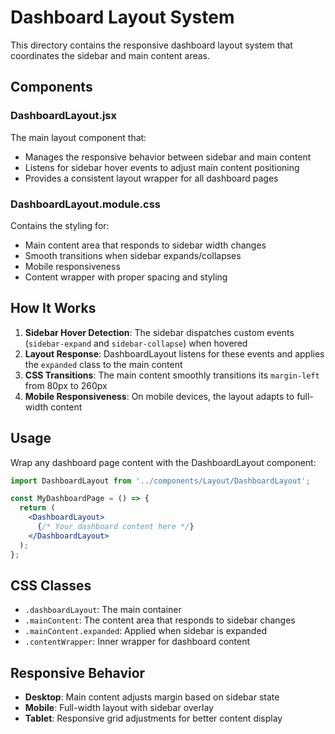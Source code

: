 # Dashboard Layout System

This directory contains the responsive dashboard layout system that coordinates the sidebar and main content areas.

## Components

### DashboardLayout.jsx
The main layout component that:
- Manages the responsive behavior between sidebar and main content
- Listens for sidebar hover events to adjust main content positioning
- Provides a consistent layout wrapper for all dashboard pages

### DashboardLayout.module.css
Contains the styling for:
- Main content area that responds to sidebar width changes
- Smooth transitions when sidebar expands/collapses
- Mobile responsiveness
- Content wrapper with proper spacing and styling

## How It Works

1. **Sidebar Hover Detection**: The sidebar dispatches custom events (`sidebar-expand` and `sidebar-collapse`) when hovered
2. **Layout Response**: DashboardLayout listens for these events and applies the `expanded` class to the main content
3. **CSS Transitions**: The main content smoothly transitions its `margin-left` from 80px to 260px
4. **Mobile Responsiveness**: On mobile devices, the layout adapts to full-width content

## Usage

Wrap any dashboard page content with the DashboardLayout component:

```jsx
import DashboardLayout from '../components/Layout/DashboardLayout';

const MyDashboardPage = () => {
  return (
    <DashboardLayout>
      {/* Your dashboard content here */}
    </DashboardLayout>
  );
};
```

## CSS Classes

- `.dashboardLayout`: The main container
- `.mainContent`: The content area that responds to sidebar changes
- `.mainContent.expanded`: Applied when sidebar is expanded
- `.contentWrapper`: Inner wrapper for dashboard content

## Responsive Behavior

- **Desktop**: Main content adjusts margin based on sidebar state
- **Mobile**: Full-width layout with sidebar overlay
- **Tablet**: Responsive grid adjustments for better content display 